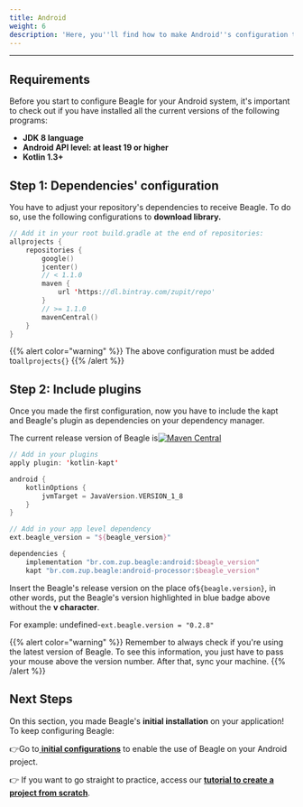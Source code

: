 ```yaml
---
title: Android
weight: 6
description: 'Here, you''ll find how to make Android''s configuration to install Beagle.'
---
```


---

## Requirements

Before you start to configure Beagle for your Android system, it's important to check out if you have installed all the current versions of the following programs:  ‌

* **JDK 8 language**
* **Android API level: at least 19 or higher**
* **Kotlin 1.3+** 

## **Step 1: Dependencies' configuration** 

You have to adjust your repository's dependencies to receive Beagle. To do so, use the following configurations to **download library.** 


```kotlin
// Add it in your root build.gradle at the end of repositories:
allprojects {
    repositories {
        google()
        jcenter()
        // < 1.1.0
        maven {
            url 'https://dl.bintray.com/zupit/repo'
        }
        // >= 1.1.0
        mavenCentral()
    }
}
```


{{% alert color="warning" %}}
The above configuration must be added to`allprojects{}`
{{% /alert %}}

## **Step 2: Include plugins**

Once you made the first configuration, now you have to include the kapt and Beagle's plugin as dependencies on your dependency manager. 

The current release version of Beagle is[![Maven Central](https://img.shields.io/maven-central/v/br.com.zup.beagle/android)](https://mvnrepository.com/artifact/br.com.zup.beagle/android)




```kotlin
// Add in your plugins
apply plugin: 'kotlin-kapt'​

android {
    kotlinOptions {
        jvmTarget = JavaVersion.VERSION_1_8
    }
}

// Add in your app level dependency
ext.beagle_version = "${beagle_version}" 

dependencies {    
    implementation "br.com.zup.beagle:android:$beagle_version"    
    kapt "br.com.zup.beagle:android-processor:$beagle_version"
```


Insert the Beagle's release version on the place of`${beagle.version}`, in other words, put the Beagle's version highlighted in blue badge above without the **v character**.

For example: undefined-`ext.beagle.version = "0.2.8"`

{{% alert color="warning" %}}
Remember to always check if you're using the latest version of Beagle. To see this information, you just have to pass your mouse above the version number. After that, sync your machine.
{{% /alert %}}

## Next Steps 

On this section, you made Beagle's **initial installation** on your application!  
To keep configuring Beagle:

👉Go to[ **initial configurations**](../using-beagle/android) to enable the use of Beagle on your Android project.

👉 If you want to go straight to practice, access our [**tutorial to create a project from scratch**](../../creating-a-project-from-scratch/case-android/).
